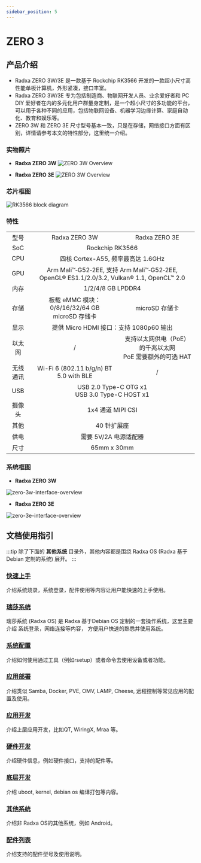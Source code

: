 ```yaml
---
sidebar_position: 5
---
```


# ZERO 3

## 产品介绍

- Radxa ZERO 3W/3E 是一款基于 Rockchip RK3566 开发的一款超小尺寸高性能单板计算机，外形紧凑，接口丰富。
- Radxa ZERO 3W/3E 专为包括制造商、物联网开发人员、业余爱好者和 PC DIY 爱好者在内的多元化用户群量身定制，是一个超小尺寸的多功能的平台，可以用于各种不同的应用，包括物联网设备、机器学习边缘计算、家庭自动化、教育和娱乐等。
- ZERO 3W 和 ZERO 3E 尺寸型号基本一致，只是在存储，网络接口方面有区别，详情请参考本文的特性部分，这里统一介绍。

### 实物照片

<Tabs>
<TabItem value="ZERO 3W">

- **Radxa ZERO 3W**
  ![ZERO 3W Overview](/img/zero/zero3/radxa_zero_3w.webp)

</TabItem>

<TabItem value="ZERO 3E">

- **Radxa ZERO 3E**
  ![ZERO 3W Overview](/img/zero/zero3/radxa_zero_3e.webp)

</TabItem>

</Tabs>

### 芯片框图

![RK3566 block diagram](/img/rock3/rk3566_block_diagram.webp)

### 特性

<table>
    <tr>
        <td align="center">型号</td>
        <td align="center">Radxa ZERO 3W</td>
        <td align="center">Radxa ZERO 3E</td>
    </tr>
    <tr>
        <td align="center">SoC</td>
        <td colspan="2" align="center">Rockchip RK3566</td>
    </tr>
    <tr>
        <td align="center">CPU</td>
        <td colspan="2" align="center">四核 Cortex-A55, 频率最高达 1.6GHz</td>
    </tr>
    <tr>
        <td align="center">GPU</td>
        <td colspan="2" align="center">Arm Mali™‑G52‑2EE, 支持 Arm Mali™‑G52‑2EE, OpenGL® ES1.1/2.0/3.2, Vulkan® 1.1, OpenCL™ 2.0</td>
    </tr>
    <tr>
        <td align="center">内存</td>
        <td colspan="2" align="center">1/2/4/8 GB LPDDR4</td>
    </tr>
    <tr>
        <td align="center">存储</td>
        <td align="center">板载 eMMC 模块：0/8/16/32/64 GB<br/>microSD 存储卡</td>
        <td align="center">microSD 存储卡</td>
    </tr>
    <tr>
        <td align="center">显示</td>
        <td colspan="2" align="center">提供 Micro HDMI 接口：支持 1080p60 输出</td>
    </tr>
    <tr>
        <td align="center">以太网</td>
        <td align="center">/</td>
        <td align="center">支持以太网供电（PoE）的千兆以太网<br/>PoE 需要额外的可选 HAT</td>
    </tr>
    <tr>
        <td align="center">无线通讯</td>
        <td align="center">Wi-Fi 6 (802.11 b/g/n) BT 5.0 with BLE</td>
        <td align="center">/</td>
    </tr>
    <tr>
        <td align="center">USB</td>
        <td colspan="2" align="center">USB 2.0 Type-C OTG x1<br/>USB 3.0 Type-C HOST x1</td>
    </tr>
    <tr>
        <td align="center">摄像头</td>
        <td colspan="2" align="center">1x4 通道 MIPI CSI</td>
    </tr>
    <tr>
        <td align="center">其他</td>
        <td colspan="2" align="center">40 针扩展座</td>
    </tr>
    <tr>
        <td align="center">供电</td>
        <td colspan="2" align="center">需要 5V/2A 电源适配器</td>
    </tr>
    <tr>
        <td align="center">尺寸</td>
        <td colspan="2" align="center">65mm x 30mm</td>
    </tr>
</table>

### 系统框图

<Tabs>
<TabItem value="ZERO 3W">

- **Radxa ZERO 3W**

![zero-3w-interface-overview](/img/zero/zero3/zero-3w-interface-overview.webp)

</TabItem>
<TabItem value="ZERO 3E">

- **Radxa ZERO 3E**

![zero-3e-interface-overview](/img/zero/zero3/zero-3e-interface-overview.webp)

</TabItem>
</Tabs>

## 文档使用指引

:::tip
除了下面的 **其他系统** 目录外，其他内容都是围绕 Radxa OS (Radxa 基于 Debian 定制的系统) 展开。
:::

### [快速上手](/zero/zero3/getting-started)

介绍系统烧录，系统登录，配件使用等内容让用户能快速的上手使用。

### [瑞莎系统](/zero/zero3/radxa-os)

瑞莎系统 (Radxa OS) 是 Radxa 基于Debian OS 定制的一套操作系统，这里主要介绍 系统登录，网络连接等内容，
方便用户快速的熟悉并使用系统。

### [系统配置](/zero/zero3/os-config)

介绍如何使用通过工具（例如rsetup）或者命令去使用设备或者功能。

### [应用部署](/zero/zero3/apps-deployment)

介绍类似 Samba, Docker, PVE, OMV, LAMP, Cheese, 远程控制等常见应用的配置及使用。

### [应用开发](/zero/zero3/app-development)

介绍上层应用开发，比如QT, WiringX, Mraa 等。

### [硬件开发](/zero/zero3/hardware-design)

介绍硬件信息，例如硬件接口，支持的配件等。

### [底层开发](/zero/zero3/low-level-dev)

介绍 uboot, kernel, debian os 编译打包等内容。

### [其他系统](/zero/zero3/other-os)

介绍非 Radxa OS的其他系统，例如 Android。

### [配件列表](/zero/zero3/accessories)

介绍支持的配件型号及使用说明。
